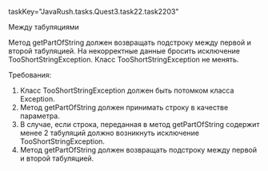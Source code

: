 taskKey="JavaRush.tasks.Quest3.task22.task2203"

Между табуляциями

Метод getPartOfString должен возвращать подстроку между первой и второй табуляцией.
На некорректные данные бросить исключение TooShortStringException.
Класс TooShortStringException не менять.


Требования:
1.	Класс TooShortStringException должен быть потомком класса Exception.
2.	Метод getPartOfString должен принимать строку в качестве параметра.
3.	В случае, если строка, переданная в метод getPartOfString содержит менее 2 табуляций должно возникнуть исключение TooShortStringException.
4.	Метод getPartOfString должен возвращать подстроку между первой и второй табуляцией.


